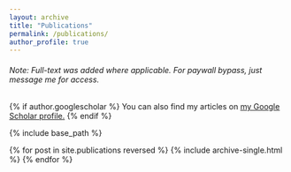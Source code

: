 ```yaml
---
layout: archive
title: "Publications"
permalink: /publications/
author_profile: true
---
```

<h6><i>Note: Full-text was added where applicable. For paywall bypass, just message me for access.</i><br></h6>

{% if author.googlescholar %}
  You can also find my articles on <u><a href="{{author.googlescholar}}">my Google Scholar profile</a>.</u>
{% endif %}

{% include base_path %}

{% for post in site.publications reversed %}
  {% include archive-single.html %}
{% endfor %}
